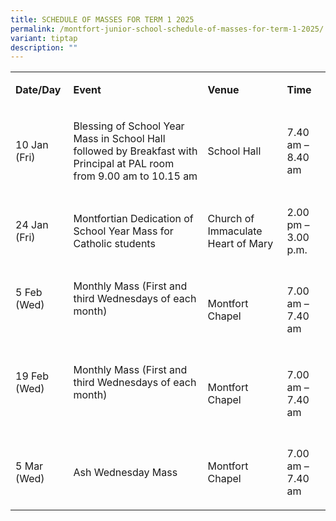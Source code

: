 ```yaml
---
title: SCHEDULE OF MASSES FOR TERM 1 2025
permalink: /montfort-junior-school-schedule-of-masses-for-term-1-2025/
variant: tiptap
description: ""
---
```

<table style="minWidth: 100px">
<colgroup>
<col>
<col>
<col>
<col>
</colgroup>
<tbody>
<tr>
<td rowspan="1" colspan="1">
<p><strong>Date/Day</strong>
</p>
</td>
<td rowspan="1" colspan="1">
<p><strong>Event</strong>
</p>
</td>
<td rowspan="1" colspan="1">
<p><strong>Venue</strong>
</p>
</td>
<td rowspan="1" colspan="1">
<p><strong>Time</strong>
</p>
</td>
</tr>
<tr>
<td rowspan="1" colspan="1">
<p>10 Jan (Fri)</p>
</td>
<td rowspan="1" colspan="1">
<p>Blessing of School Year Mass in School Hall followed by Breakfast with
Principal at PAL room from 9.00 am to 10.15 am</p>
</td>
<td rowspan="1" colspan="1">
<p>School Hall</p>
</td>
<td rowspan="1" colspan="1">
<p>7.40 am – 8.40 am</p>
</td>
</tr>
<tr>
<td rowspan="1" colspan="1">
<p>24 Jan (Fri)</p>
</td>
<td rowspan="1" colspan="1">
<p>Montfortian Dedication of School Year Mass for Catholic students</p>
</td>
<td rowspan="1" colspan="1">
<p>Church of Immaculate Heart of Mary</p>
</td>
<td rowspan="1" colspan="1">
<p>2.00 pm – 3.00 p.m.</p>
</td>
</tr>
<tr>
<td rowspan="1" colspan="1">
<p>5 Feb (Wed)</p>
<p>&nbsp;</p>
</td>
<td rowspan="1" colspan="1">
<p>Monthly Mass (First and third Wednesdays of each month)</p>
<p>&nbsp;</p>
</td>
<td rowspan="1" colspan="1">
<p>Montfort Chapel</p>
</td>
<td rowspan="1" colspan="1">
<p>7.00 am – 7.40 am</p>
</td>
</tr>
<tr>
<td rowspan="1" colspan="1">
<p>19 Feb (Wed)</p>
<p>&nbsp;</p>
</td>
<td rowspan="1" colspan="1">
<p>Monthly Mass (First and third Wednesdays of each month)</p>
<p>&nbsp;</p>
</td>
<td rowspan="1" colspan="1">
<p>Montfort Chapel</p>
</td>
<td rowspan="1" colspan="1">
<p>7.00 am – 7.40 am</p>
</td>
</tr>
<tr>
<td rowspan="1" colspan="1">
<p>5 Mar (Wed)</p>
</td>
<td rowspan="1" colspan="1">
<p>Ash Wednesday Mass</p>
</td>
<td rowspan="1" colspan="1">
<p>Montfort Chapel</p>
</td>
<td rowspan="1" colspan="1">
<p>7.00 am – 7.40 am</p>
</td>
</tr>
</tbody>
</table>
<p></p>